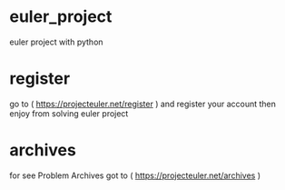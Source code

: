 # euler_project

euler project with python

# register
go to ( https://projecteuler.net/register ) and register your account 
then enjoy from solving euler project

# archives
for see Problem Archives got to ( https://projecteuler.net/archives )
